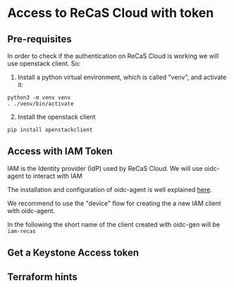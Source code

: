 # Access to ReCaS Cloud with token

## Pre-requisites

In order to check if the authentication on ReCaS Cloud is working we will use openstack client. So:

1. Install a python virtual environment, which is called "venv", and activate it:
```
python3 -m venv venv
. ./venv/bin/activate
```

2. Install the openstack client
```
pip install openstackclient
```


## Access with IAM Token

IAM is the Identity provider (IdP) used by ReCaS Cloud. We will use oidc-agent to interact with IAM

The installation and configuration of oidc-agent is well explained [here](https://github.com/indigo-dc/oidc-agent).

We recommend to use the "device" flow for creating the a new IAM client with oidc-agent.

In the following the short name of the client created with oidc-gen will be ``iam-recas``

## Get a Keystone Access token 

## Terraform hints
